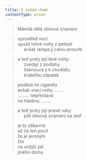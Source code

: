 ```yaml
---
title: V úzkém domě
contentType: prose
---
```


> Mámilá dělá stínová znamení

  

> uprostřed noci  
> spustí lstivé nohy z pelesti  
>      avšak lampa ji celou prosvítí

  

> a teď prsty její levé nohy:  
>      zvedají z podlahy  
>      tisknouce ji k chodidlu  
>      krabičku zápalek

  

> podává mi cigaretu  
> avšak vrací nohy………  
> ……… nepřestává  
> na hladinu………

  

> a teď prsty její pravé ruky:  
>      píší stínová znamení na zeď

  

> je to zábavné  
> až na ten pocit  
> že je jeroným  
> čte  
> na vnější zdi  
> jiného domu
